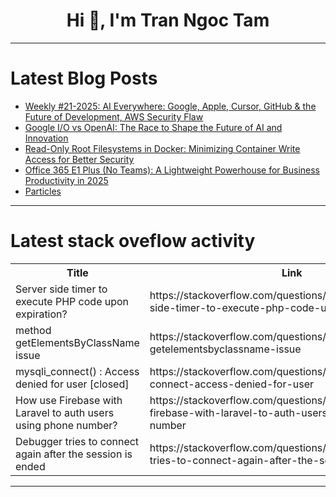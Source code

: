 <h1 align="center">Hi 👋, I'm Tran Ngoc Tam</h1>

---

# Latest Blog Posts 
<!-- BLOG-POST-LIST:START -->
- [Weekly #21-2025: AI Everywhere: Google, Apple, Cursor, GitHub &amp; the Future of Development, AWS Security Flaw](https://dev.to/weekly/weekly-21-2025-ai-everywhere-google-apple-cursor-github-the-future-of-development-aws-50n8)
- [Google I/O vs OpenAI: The Race to Shape the Future of AI and Innovation](https://dev.to/abhishekshakya/google-io-vs-openai-the-race-to-shape-the-future-of-ai-and-innovation-bg2)
- [Read-Only Root Filesystems in Docker: Minimizing Container Write Access for Better Security](https://dev.to/hexshift/read-only-root-filesystems-in-docker-minimizing-container-write-access-for-better-security-3i43)
- [Office 365 E1 Plus &lpar;No Teams&rpar;: A Lightweight Powerhouse for Business Productivity in 2025](https://dev.to/aadarsh_6c0f2d089d67a8a0a/office-365-e1-plus-no-teams-a-lightweight-powerhouse-for-business-productivity-in-2025-markdown-54fi)
- [Particles](https://dev.to/preetha_vaishnavi_2b82358/particles-2k6i)
<!-- BLOG-POST-LIST:END -->

---

# Latest stack oveflow activity
<table>
  <tr><th>Title</th><th>Link</th></tr>
  <!-- STACKOVERFLOW:START --><tr><td>Server side timer to execute PHP code upon expiration?</td><td>https://stackoverflow.com/questions/79637248/server-side-timer-to-execute-php-code-upon-expiration</td></tr><tr><td>method getElementsByClassName issue</td><td>https://stackoverflow.com/questions/79637172/method-getelementsbyclassname-issue</td></tr><tr><td>mysqli_connect&lpar;&rpar; : Access denied for user [closed]</td><td>https://stackoverflow.com/questions/79637108/mysqli-connect-access-denied-for-user</td></tr><tr><td>How use Firebase with Laravel to auth users using phone number?</td><td>https://stackoverflow.com/questions/79636965/how-use-firebase-with-laravel-to-auth-users-using-phone-number</td></tr><tr><td>Debugger tries to connect again after the session is ended</td><td>https://stackoverflow.com/questions/79636754/debugger-tries-to-connect-again-after-the-session-is-ended</td></tr><!-- STACKOVERFLOW:END -->
</table>

---


